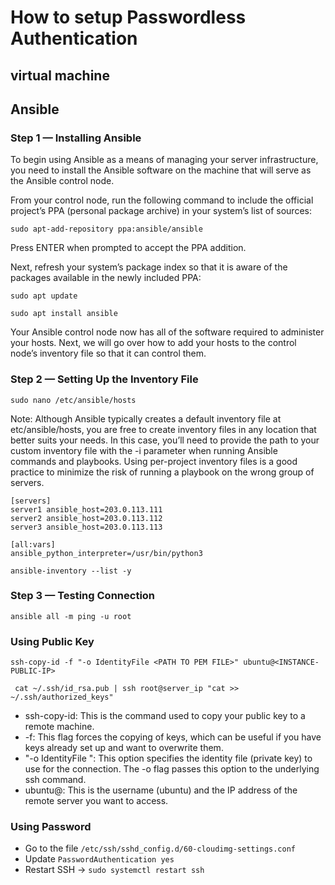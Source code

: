 # How to setup Passwordless Authentication

## virtual machine
## Ansible

### Step 1 — Installing Ansible
To begin using Ansible as a means of managing your server infrastructure, you need to install the Ansible software on the machine that will serve as the Ansible control node.

From your control node, run the following command to include the official project’s PPA (personal package archive) in your system’s list of sources:
```
sudo apt-add-repository ppa:ansible/ansible
```
Press ENTER when prompted to accept the PPA addition.

Next, refresh your system’s package index so that it is aware of the packages available in the newly included PPA:

```
sudo apt update
```

```
sudo apt install ansible
```
Your Ansible control node now has all of the software required to administer your hosts. Next, we will go over how to add your hosts to the control node’s inventory file so that it can control them.

### Step 2 — Setting Up the Inventory File
```
sudo nano /etc/ansible/hosts
```

Note: Although Ansible typically creates a default inventory file at etc/ansible/hosts, you are free to create inventory files in any location that better suits your needs. In this case, you’ll need to provide the path to your custom inventory file with the -i parameter when running Ansible commands and playbooks. Using per-project inventory files is a good practice to minimize the risk of running a playbook on the wrong group of servers.
```
[servers]
server1 ansible_host=203.0.113.111
server2 ansible_host=203.0.113.112
server3 ansible_host=203.0.113.113

[all:vars]
ansible_python_interpreter=/usr/bin/python3
```

```
ansible-inventory --list -y
```

### Step 3 — Testing Connection
```
ansible all -m ping -u root
```

### Using Public Key

```
ssh-copy-id -f "-o IdentityFile <PATH TO PEM FILE>" ubuntu@<INSTANCE-PUBLIC-IP>
```
```
 cat ~/.ssh/id_rsa.pub | ssh root@server_ip "cat >> ~/.ssh/authorized_keys"
```

- ssh-copy-id: This is the command used to copy your public key to a remote machine.
- -f: This flag forces the copying of keys, which can be useful if you have keys already set up and want to overwrite them.
- "-o IdentityFile <PATH TO PEM FILE>": This option specifies the identity file (private key) to use for the connection. The -o flag passes this option to the underlying ssh command.
- ubuntu@<INSTANCE-IP>: This is the username (ubuntu) and the IP address of the remote server you want to access.

### Using Password 

- Go to the file `/etc/ssh/sshd_config.d/60-cloudimg-settings.conf`
- Update `PasswordAuthentication yes`
- Restart SSH -> `sudo systemctl restart ssh`

